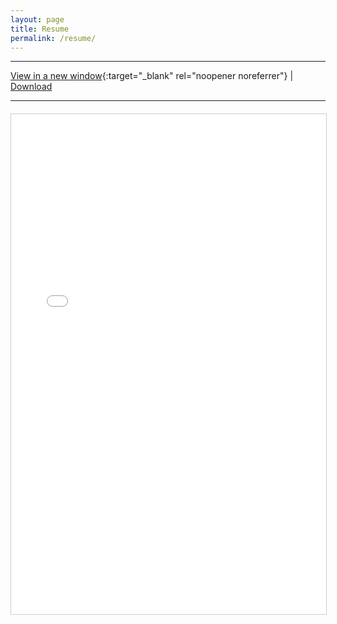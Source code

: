 ```yaml
---
layout: page
title: Resume
permalink: /resume/
---
```


<hr>

[View in a new window](/assets/resume.pdf){:target="_blank" rel="noopener noreferrer"} \| <a href="/assets/resume.pdf" download>Download</a>

---

<div style="width: 100%; margin: 20px 0;">
  <!-- Desktop/Tablet PDF viewer -->
  <div class="pdf-desktop" style="display: block;">
    <iframe 
      src="/assets/resume.pdf" 
      type="application/pdf" 
      width="100%" 
      height="800px"
      style="border: 1px solid #ccc; display: block; min-height: 600px;">
      <p>Your browser does not support PDFs. Please <a href="/assets/resume.pdf">download the PDF</a> to view it.</p>
    </iframe>
  </div>
  
  <!-- Mobile fallback -->
  <div class="pdf-mobile" style="display: none; text-align: center; padding: 40px 20px; border: 1px solid #ccc; background-color: #f9f9f9;">
    <h3>Resume PDF</h3>
    <p>PDF embedding is not fully supported on mobile devices.</p>
    <p><a href="/assets/resume.pdf" target="_blank" rel="noopener noreferrer" style="display: inline-block; padding: 12px 24px; background-color: #007cba; color: white; text-decoration: none; border-radius: 4px; margin: 10px;">View Resume</a></p>
    <p><a href="/assets/resume.pdf" download style="display: inline-block; padding: 12px 24px; background-color: #28a745; color: white; text-decoration: none; border-radius: 4px; margin: 10px;">Download Resume</a></p>
  </div>
</div>

<style>
@media (max-width: 768px) {
  .pdf-desktop { display: none !important; }
  .pdf-mobile { display: block !important; }
}

@media (min-width: 769px) {
  .pdf-desktop { display: block !important; }
  .pdf-mobile { display: none !important; }
}
</style>
